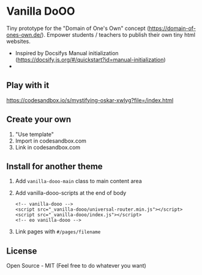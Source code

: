 # Vanilla DoOO
Tiny prototype for the "Domain of One's Own" concept (https://domain-of-ones-own.de/). Empower students / teachers to publish their own tiny html websites. 

- Inspired by Docsifys Manual initialization (https://docsify.js.org/#/quickstart?id=manual-initialization)
- 

## Play with it

https://codesandbox.io/s/mystifying-oskar-xwlyg?file=/index.html

## Create your own

1. "Use template"
2. Import in codesandbox.com
3. Link in codesandbox.com

## Install for another theme

1. Add `vanilla-dooo-main` class to main content area
2. Add vanilla-dooo-scripts at the end of body

    ```
    <!-- vanilla-dooo -->
	<script src="_vanilla-dooo/universal-router.min.js"></script>
	<script src="_vanilla-dooo/index.js"></script>
	<!-- eo vanilla-dooo -->
    ```

3. Link pages with `#/pages/filename`

## License

Open Source - MIT (Feel free to do whatever you want)
